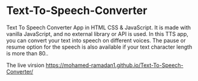 # Text-To-Speech-Converter
 Text To Speech Converter App in HTML CSS &amp; JavaScript. It is made with vanilla JavaScript, and no external library or API is used. In this TTS app, you can convert your text into speech on different voices. The pause or resume option for the speech is also available if your text character length is more than 80..


The live virsion https://mohamed-ramadan1.github.io/Text-To-Speech-Converter/
